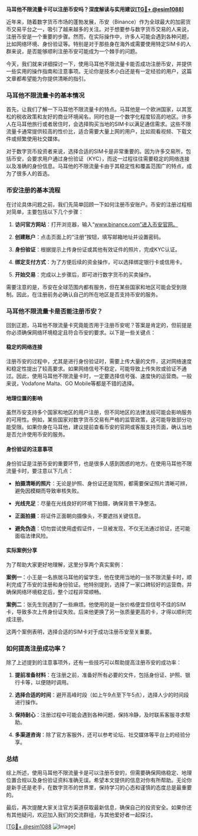 **马耳他不限流量卡可以注册币安吗？深度解读与实用建议[[TG💪+ @esim1088](https://t.me/s/esim1088)]**

近年来，随着数字货币市场的蓬勃发展，币安（Binance）作为全球最大的加密货币交易平台之一，吸引了越来越多的关注。对于想要参与数字货币交易的人来说，注册币安是一个重要的步骤。然而，在实际操作中，许多人可能会遇到各种问题，比如网络环境、身份验证等。特别是对于那些身在海外或需要使用特定SIM卡的人群来说，是否能够顺利注册币安可能成为一个棘手的问题。

今天，我们就来详细探讨一下，使用马耳他不限流量卡能否成功注册币安，并提供一些实用的操作指南和注意事项。无论你是技术小白还是有一定经验的用户，这篇文章都希望能为你提供清晰的指引。

### 马耳他不限流量卡的基本情况

首先，让我们了解一下马耳他不限流量卡的特点。马耳他是一个欧洲国家，以其宽松的税收政策和友好的商业环境闻名，同时也是一个数字化程度较高的地区。许多人在马耳他旅行或者居住时，会选择购买当地的SIM卡以满足通信需求。这些不限流量卡通常提供较高的性价比，适合需要大量上网的用户，比如观看视频、下载文件或频繁使用社交媒体。

对于数字货币投资者来说，选择合适的SIM卡是非常重要的。因为许多交易所，包括币安，会要求用户通过身份验证（KYC），而这一过程往往需要稳定的网络连接以及准确的身份信息。马耳他的不限流量卡由于其稳定性和覆盖范围广的特点，成为了很多人的首选。

### 币安注册的基本流程

在讨论具体问题之前，我们先简单回顾一下如何注册币安账户。币安的注册过程相对简单，主要包括以下几个步骤：

1. **访问官方网站**：打开浏览器，输入“www.binance.com”进入币安官网。
   
2. **创建账户**：点击页面上的“注册”按钮，填写邮箱地址并设置密码。

3. **身份验证**：根据提示上传身份证或其他有效证件的照片，完成KYC认证。

4. **绑定支付方式**：为了方便后续的资金操作，可以选择绑定银行卡或信用卡。

5. **开始交易**：完成以上步骤后，即可进行数字货币的买卖操作。

需要注意的是，币安在全球范围内都有服务，但在某些国家和地区可能会受到限制。因此，在注册前务必确认自己的所在地区是否支持币安的服务。

### 马耳他不限流量卡是否能注册币安？

回到正题，马耳他不限流量卡究竟能否用于注册币安呢？答案是肯定的，但前提是你必须确保网络环境稳定且符合币安的要求。以下是一些关键点：

#### 稳定的网络连接

注册币安的过程中，尤其是进行身份验证时，需要上传大量的文件，这对网络速度和稳定性提出了较高要求。如果网络信号不稳定，可能导致上传失败或验证不通过。因此，使用马耳他不限流量卡时，一定要选择信号强、速度快的运营商。一般来说，Vodafone Malta、GO Mobile等都是不错的选择。

#### 地理位置的影响

虽然币安支持多个国家和地区的用户注册，但不同地区的法律法规可能会影响服务的可用性。例如，某些国家对数字货币交易有严格的监管政策，这可能导致部分功能受限。如果你身在马耳他，建议提前查看币安的官网或客服支持页面，确认当地是否允许使用币安的服务。

#### 身份验证的注意事项

身份验证是注册币安的重要环节，也是很多人感到困惑的地方。在使用马耳他不限流量卡时，要注意以下几点：

- **拍摄清晰的照片**：无论是护照、身份证还是驾照，都需要保证照片清晰可辨，避免因模糊而导致审核失败。
  
- **光线充足**：尽量在光线良好的环境下拍摄，确保背景干净整洁。

- **正面拍摄**：将证件正面朝向摄像头，不要遮挡关键信息。

- **避免伪造**：切勿尝试使用虚假证件，一旦被发现，不仅无法通过验证，还可能面临法律风险。

#### 实际案例分享

为了帮助大家更好地理解，这里分享两个真实案例：

**案例一**：小王是一名旅居马耳他的留学生，他在使用当地的一张不限流量卡时，顺利完成了币安的注册和身份验证。他特别提到，选择了一家口碑较好的运营商，并确保网络环境稳定后，整个过程非常顺畅。

**案例二**：张先生则遇到了一些麻烦。他使用的是一张价格便宜但信号不佳的SIM卡，导致多次上传身份证失败。后来他更换了另一张质量更高的卡，才得以顺利完成注册。

这两个案例表明，选择合适的SIM卡对于成功注册币安至关重要。

### 如何提高注册成功率？

除了上述提到的注意事项外，还有一些技巧可以帮助提高注册币安的成功率：

1. **提前准备材料**：在注册之前，准备好所有必要的文件，包括身份证、护照、银行卡等，以便随时调用。

2. **选择合适的时间**：避开高峰时段（如上午9点至下午5点），选择人少的时间段进行操作。

3. **保持耐心**：注册过程中可能会遇到各种问题，保持冷静，及时联系客服寻求帮助。

4. **多渠道咨询**：除了官方客服外，还可以参考论坛、社交媒体等平台上的经验分享。

### 总结

综上所述，使用马耳他不限流量卡是可以注册币安的，但需要确保网络稳定、地理位置合规以及身份验证资料准确无误。希望本文提供的信息对你有所帮助。无论你是新手还是老手，在数字货币的世界里，保持学习的心态和谨慎的态度总是最重要的。

最后，再次提醒大家关注官方渠道获取最新信息，确保自己的投资安全。如果你还有其他疑问，欢迎加入我们的交流群组，与其他爱好者一起探讨。

[[TG💪+ @esim1088](https://t.me/s/esim1088) ![Image](https://i.postimg.cc/4NQfJmqS/Snipaste-2025-05-13-00-14-12.png)]